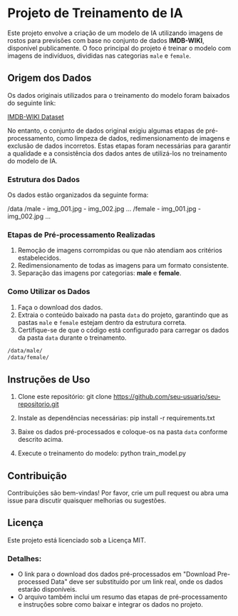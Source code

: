 # Projeto de Treinamento de IA

Este projeto envolve a criação de um modelo de IA utilizando imagens de rostos para previsões com base no conjunto de dados **IMDB-WIKI**, disponível publicamente. O foco principal do projeto é treinar o modelo com imagens de indivíduos, divididas nas categorias `male` e `female`.

## Origem dos Dados

Os dados originais utilizados para o treinamento do modelo foram baixados do seguinte link:

[IMDB-WIKI Dataset](https://data.vision.ee.ethz.ch/cvl/rrothe/imdb-wiki/)

No entanto, o conjunto de dados original exigiu algumas etapas de pré-processamento, como limpeza de dados, redimensionamento de imagens e exclusão de dados incorretos. Estas etapas foram necessárias para garantir a qualidade e a consistência dos dados antes de utilizá-los no treinamento do modelo de IA.

### Estrutura dos Dados

Os dados estão organizados da seguinte forma:

/data /male - img_001.jpg - img_002.jpg ... /female - img_001.jpg - img_002.jpg ...


### Etapas de Pré-processamento Realizadas

1. Remoção de imagens corrompidas ou que não atendiam aos critérios estabelecidos.
2. Redimensionamento de todas as imagens para um formato consistente.
3. Separação das imagens por categorias: **male** e **female**.

### Como Utilizar os Dados

1. Faça o download dos dados.
2. Extraia o conteúdo baixado na pasta `data` do projeto, garantindo que as pastas `male` e `female` estejam dentro da estrutura correta.
3. Certifique-se de que o código está configurado para carregar os dados da pasta `data` durante o treinamento.

```bash
/data/male/
/data/female/
```

## Instruções de Uso
1. Clone este repositório:
    git clone https://github.com/seu-usuario/seu-repositorio.git

2. Instale as dependências necessárias:
    pip install -r requirements.txt

3. Baixe os dados pré-processados e coloque-os na pasta `data` conforme descrito acima.

4. Execute o treinamento do modelo:
    python train_model.py

## Contribuição
Contribuições são bem-vindas! Por favor, crie um pull request ou abra uma issue para discutir quaisquer melhorias ou sugestões.

## Licença
Este projeto está licenciado sob a Licença MIT.

### Detalhes:

- O link para o download dos dados pré-processados em "Download Pre-processed Data" deve ser substituído por um link real, onde os dados estarão disponíveis.
- O arquivo também inclui um resumo das etapas de pré-processamento e instruções sobre como baixar e integrar os dados no projeto.





